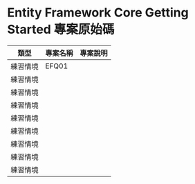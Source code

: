 # Entity Framework Core Getting Started 專案原始碼

|類型|專案名稱|專案說明|
|-|-|-|
|練習情境|EFQ01||
|練習情境|||
|練習情境|||
|練習情境|||
|練習情境|||
|練習情境|||
|練習情境|||
|練習情境|||
|練習情境|||
